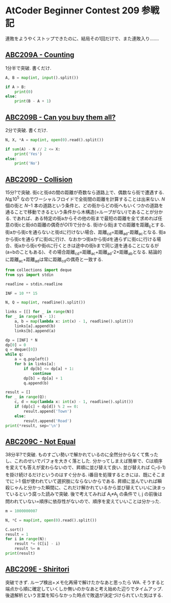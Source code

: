 # AtCoder Beginner Contest 209 参戦記

連敗をようやくストップできたのに、結局その1回だけで、また連敗入り…….

## [ABC209A - Counting](https://atcoder.jp/contests/abc209/tasks/abc209_a)

1分半で突破. 書くだけ.

```python
A, B = map(int, input().split())

if A > B:
    print(0)
else:
    print(B - A + 1)
```

## [ABC209B - Can you buy them all?](https://atcoder.jp/contests/abc209/tasks/abc209_b)

2分で突破. 書くだけ.

```python
N, X, *A = map(int, open(0).read().split())

if sum(A) - N // 2 <= X:
    print('Yes')
else:
    print('No')
```

## [ABC209D - Collision](https://atcoder.jp/contests/abc209/tasks/abc209_d)

15分?で突破. 街cと街dの間の距離が奇数なら道路上で、偶数なら街で遭遇する. *N*≦10<sup>5</sup> なのでワーシャルフロイドで全街間の距離を計算することは出来ない. *N* 個の街と *N*−1 本の道路という条件と、どの街からどの街へもいくつかの道路を通ることで移動できるという条件から木構造(=ループがない)であることが分かる. であれば、ある特定の街aからその他の街まで最短の距離を全て求めれば任意の街cと街dの距離の偶奇が*O*(1)で分かる. 街iから街jまでの距離を距離<sub>ij</sub>とする. 街aから街cを通らないと街dに行けない場合、距離<sub>cd</sub>=距離<sub>ad</sub>-距離<sub>ac</sub>となる. 街aから街cを通らずに街dに行け、なおかつ街aから街dを通らずに街cに行ける場合、街aから街cや街dに行くときは途中の街bまで同じ道を通ることになるが(a=bのこともある)、その場合距離<sub>cd</sub>=距離<sub>ac</sub>+距離<sub>ad</sub>-2×距離<sub>ab</sub>となる. 結論的に距離<sub>ac</sub>+距離<sub>ad</sub>は常に距離<sub>cd</sub>の偶奇と一致する.

```python
from collections import deque
from sys import stdin

readline = stdin.readline

INF = 10 ** 15

N, Q = map(int, readline().split())

links = [[] for _ in range(N)]
for _ in range(N - 1):
    a, b = map(lambda x: int(x) - 1, readline().split())
    links[a].append(b)
    links[b].append(a)

dp = [INF] * N
dp[0] = 0
q = deque([0])
while q:
    a = q.popleft()
    for b in links[a]:
        if dp[b] <= dp[a] + 1:
            continue
        dp[b] = dp[a] + 1
        q.append(b)

result = []
for _ in range(Q):
    c, d = map(lambda x: int(x) - 1, readline().split())
    if (dp[c] + dp[d]) % 2 == 0:
        result.append('Town')
    else:
        result.append('Road')
print(*result, sep='\n')
```

## [ABC209C - Not Equal](https://atcoder.jp/contests/abc209/tasks/abc209_c)

38分半?で突破. ものすごい勢いで解かれているのに全然分からなくて焦ったし、これのせいでパフォを大きく落とした. 分かってしまえば簡単で、Cは順序を変えても答えが変わらないので、昇順に並び替えて良い. 並び替えれば C<sub>i</sub>-(i-1) を掛け続けるだけというのはすぐ分かる. i番目を処理するときには、既にそこまでに i-1 個が使われていて選択肢にならないからである. 昇順に並んでいれば瞬殺じゃんと分かった瞬間に、これだけ解かれているから並び替えていいに決まっているという腐った読みで突破. 後で考えてみれば A<sub>i</sub>≠A<sub>j</sub> の条件で i, j の前後は問われていない=順序に依存性がないので、順序を変えていいことは分かった.

```python
m = 1000000007

N, *C = map(int, open(0).read().split())

C.sort()
result = 1
for i in range(N):
    result *= (C[i] - i)
    result %= m
print(result)
```

## [ABC209E - Shiritori](https://atcoder.jp/contests/abc209/tasks/abc209_e)

突破できず. ループ検出+メモ化再帰で解けたかなあと思ったら WA. そうすると端点から順に確定していくしか無いのかなあと考え始めた辺りでタイムアップ. 後退解析という言葉を知らなかった時点で敗退が決定づけられていた気はする.

